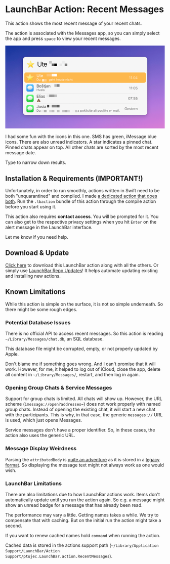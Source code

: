 # LaunchBar Action: Recent Messages

This action shows the most recent message of your recent chats. 

The action is associated with the Messages app, so you can simply select the app and press `space` to view your recent messages. 

<img src="01.png" width="616"/> 

I had some fun with the icons in this one. SMS has green, iMessage blue icons. There are also unread indicators. A star indicates a pinned chat. Pinned chats appear on top. All other chats are sorted by the most recent message date. 

Type to narrow down results.

## Installation & Requirements (IMPORTANT!)

Unfortunately, in order to run smoothly, actions written in Swift need to be both "unquarantined" and compiled. I made [a dedicated action that does both](https://github.com/Ptujec/LaunchBar/tree/master/Compile-Swift-Action#readme). Run the `.lbaction` bundle of this action through the compile action before you start using it.

This action also requires **contact access**. You will be prompted for it. You can also get to the respective privacy settings when you hit `Enter` on the alert message in the LaunchBar interface.

Let me know if you need help. 

## Download & Update

[Click here](https://github.com/Ptujec/LaunchBar/archive/refs/heads/master.zip) to download this LaunchBar action along with all the others. Or simply use [LaunchBar Repo Updates](https://github.com/Ptujec/LaunchBar/tree/master/LB-Repo-Updates#launchbar-repo-updates-action)! It helps automate updating existing and installing new actions.

## Known Limitations

While this action is simple on the surface, it is not so simple underneath. So there might be some rough edges.

### Potential Database Issues

There is no official API to access recent messages. So this action is reading `~/Library/Messages/chat.db`, an SQL database. 

This database file might be corrupted, empty, or not properly updated by Apple. 

Don't blame me if something goes wrong. And I can't promise that it will work. However, for me, it helped to log out of iCloud, close the app, delete all content in `~/Library/Messages/`, restart, and then log in again. 

### Opening Group Chats & Service Messages

Support for group chats is limited. All chats will show up. However, the URL scheme (`imessage://open?addresses=`) does not work properly with named group chats. Instead of opening the existing chat, it will start a new chat with the participants. This is why, in that case, the generic `messages://` URL is used, which just opens Messages.

Service messages don't have a proper identifier. So, in these cases, the action also uses the generic URL.

### Message Display Weirdness

Parsing the `attributedBody` is [quite an adventure](https://chrissardegna.com/blog/reverse-engineering-apples-typedstream-format/) as it is stored in a [legacy format](https://developer.apple.com/documentation/foundation/nsarchiver). So displaying the message text might not always work as one would wish.

### LaunchBar Limitations

There are also limitations due to how LaunchBar actions work. Items don't automatically update until you run the action again. So e.g. a message might show an unread badge for a message that has already been read. 

The performance may vary a little. Getting names takes a while. We try to compensate that with caching. But on the initial run the action might take a second.

If you want to renew cached names hold `command` when running the action.  

Cached data is stored in the actions support path (`~/Library/Application Support/LaunchBar/Action Support/ptujec.LaunchBar.action.RecentMessages`).

